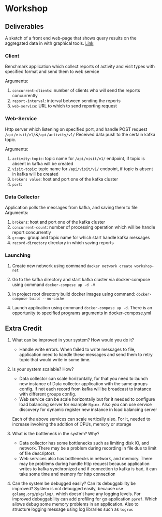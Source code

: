 # Workshop

## Deliverables

A sketch of a front end web-page that shows query results on the aggregated data in with
graphical tools. [Link](https://st0rrer.hotgloo.io/share/cpnQdegasCpbFWp)

### Client

Benchmark application which collect reports of activity and visit types with specified format and send them to web service

Arguments:
1) `concurrent-clients`: number of clients who will send the reports concurrently
2) `report-interval`: interval between sending the reports
3) `web-service`: URL to which to send reporting request
   
### Web-Service

Http server which listening on specified port, and handle POST request `/api/visit/v1/`&`/api/activity/v1/`
Received data push to the certain kafka topic.

Arguments:
1) `activity-topic`: topic name for `/api/visit/v1/` endpoint, if topic is absent in kafka will be created
2) `visit-topic`: topic name for `/api/visit/v1/` endpoint, if topic is absent in kafka will be created
3) `brokers value`: host and port one of the kafka cluster 
4) `port`:

### Data Collector

Application polls the messages from kafka, and saving them to file
Arguments:
1) `brokers`: host and port one of the kafka cluster
2) `concurrent-count`: number of processing operation which will be handle report concurrently
3) `groups`:  group and topic name for which start handle kafka messages
4) `record-directory` directory in which saving reports


### Launching
1) Create new network using command ```docker network create workshop-net```

2) Go to the kafka directory and start kafka cluster via docker-compose using command ```docker-compose up -d -V```

3) In project root directory build docker images using command: ```docker-compose build --no-cache```

4) Launch application using command ```docker-compose up -d```. There is an opportunity to specified programs arguments in 
docker-compose.yml 

## Extra Credit

1. What can be improved in your system? How would you do it?
    - Handle write errors. When failed to write messages to file, application need to handle these messages and send them to retry topic that would write in some time.
2. Is your system scalable? How? 
    - Data collector can scale horizontally, for that you need to launch new instance of Data collector application
  with the same groups config. If not each record from kafka will be broadcast to instance with different groups config.
    - Web service can be scale horizontally but for it needed to configure load balancing server for example `Nginx`.
    Also you can use service discovery for dynamic register new instance in load balancing server
    
    Each of the above services can scale vertically also. For it, needed to increase  involving the addition of CPUs, memory or storage
3. What is the bottleneck in the system? Why?  
    - Data collector has some bottlenecks such as limiting disk IO, and network. There may be a problem during recording in 
    file due to limit of file descriptors
    - Web services also has bottlenecks in network, and memory. There may be problems during handle 
    http request because application writes to kafka synchronized and 
    if connection to kafka is bad, it can take some time and memory for http connection
 
4. Can the system be debugged easily? Can its debuggability be improved?
   System is not debugged easily, because use ````golang.org/pkg/log/````, which doesn't have any logging levels. 
   For improved debuggability can add profiling for go application ```pprof```. Which allows debug some memory problems in an application.
   Also to structure logging message using log libraries such as ```logrus```